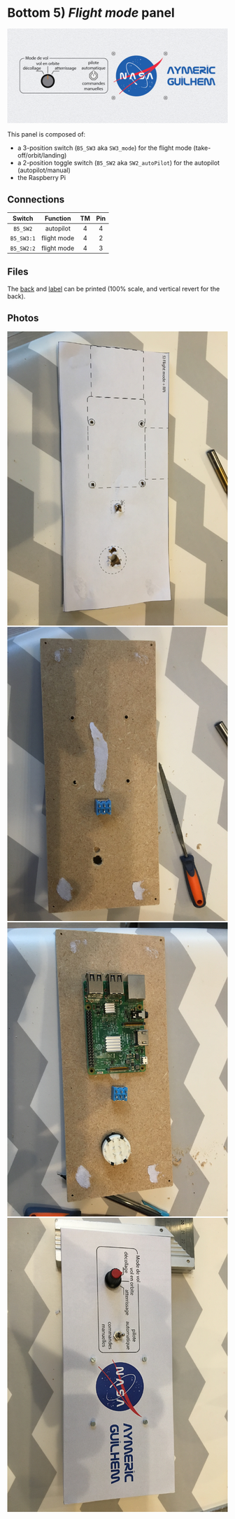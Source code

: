 # Bottom 5) *Flight mode* panel

![panel](B5-design.jpg)

This panel is composed of:
- a 3-position switch (`B5_SW3` aka `SW3_mode`) for the flight mode (take-off/orbit/landing)
- a 2-position toggle switch (`B5_SW2` aka `SW2_autoPilot`) for the autopilot (autopilot/manual)
- the Raspberry Pi



## Connections

| Switch     | Function    | TM | Pin |
|:----------:|:-----------:|:--:|:---:|
| `B5_SW2`   | autopilot   | 4  | 4   |
| `B5_SW3:1` | flight mode | 4  | 2   |
| `B5_SW2:2` | flight mode | 4  | 3   |


## Files
The [back](B5-back.pdf) and [label](B5-label.pdf) can be printed (100% scale, and vertical revert for the back).


## Photos
![flight-mode](../../photos/panels/5-flight-mode/IMG_2248.JPG)
![flight-mode](../../photos/panels/5-flight-mode/IMG_2249.JPG)
![flight-mode](../../photos/panels/5-flight-mode/IMG_2250.JPG)
![flight-mode](../../photos/panels/5-flight-mode/IMG_2251.JPG)
